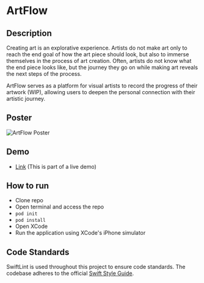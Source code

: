 # ArtFlow

## Description

Creating art is an explorative experience. Artists do not make art only to reach the end goal of how the art piece should look, but also to immerse themselves in the process of art creation. Often, artists do not know what the end piece looks like, but the journey they go on while making art reveals the next steps of the process.

ArtFlow serves as a platform for visual artists to record the progress of their artwork (WIP), allowing users to deepen the personal connection with their artistic journey.

## Poster

![ArtFlow Poster](/Media/Poster.png)

## Demo 

* [Link](https://www.youtube.com/watch?v=K-kqo6bo850) (This is part of a live demo)

## How to run

* Clone repo
* Open terminal and access the repo
* ```pod init```
* ```pod install```
* Open XCode
* Run the application using XCode's iPhone simulator

## Code Standards

SwiftLint is used throughout this project to ensure code standards. The codebase adheres to the official [Swift Style Guide](https://google.github.io/swift/). 
